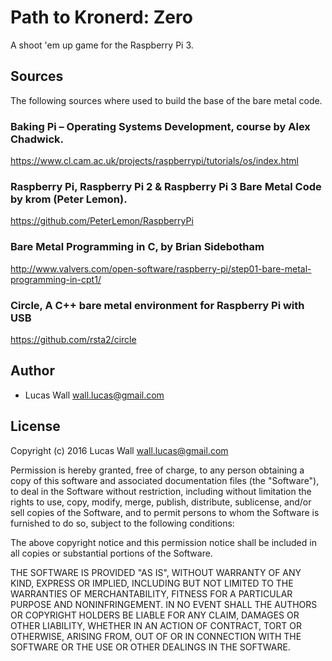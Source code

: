 
# Path to Kronerd: Zero #

A shoot 'em up game for the Raspberry Pi 3.


## Sources

The following sources where used to build the base of the bare metal code.

### Baking Pi – Operating Systems Development, course by Alex Chadwick.

https://www.cl.cam.ac.uk/projects/raspberrypi/tutorials/os/index.html

### Raspberry Pi, Raspberry Pi 2 & Raspberry Pi 3 Bare Metal Code by krom (Peter Lemon).

https://github.com/PeterLemon/RaspberryPi

### Bare Metal Programming in C, by Brian Sidebotham

http://www.valvers.com/open-software/raspberry-pi/step01-bare-metal-programming-in-cpt1/

### Circle, A C++ bare metal environment for Raspberry Pi with USB

https://github.com/rsta2/circle


## Author

- Lucas Wall <wall.lucas@gmail.com>


## License

Copyright (c) 2016 Lucas Wall <wall.lucas@gmail.com>

Permission is hereby granted, free of charge, to any person obtaining a copy
of this software and associated documentation files (the "Software"), to deal
in the Software without restriction, including without limitation the rights
to use, copy, modify, merge, publish, distribute, sublicense, and/or sell
copies of the Software, and to permit persons to whom the Software is
furnished to do so, subject to the following conditions:

The above copyright notice and this permission notice shall be included in all
copies or substantial portions of the Software.

THE SOFTWARE IS PROVIDED "AS IS", WITHOUT WARRANTY OF ANY KIND, EXPRESS OR
IMPLIED, INCLUDING BUT NOT LIMITED TO THE WARRANTIES OF MERCHANTABILITY,
FITNESS FOR A PARTICULAR PURPOSE AND NONINFRINGEMENT. IN NO EVENT SHALL THE
AUTHORS OR COPYRIGHT HOLDERS BE LIABLE FOR ANY CLAIM, DAMAGES OR OTHER
LIABILITY, WHETHER IN AN ACTION OF CONTRACT, TORT OR OTHERWISE, ARISING FROM,
OUT OF OR IN CONNECTION WITH THE SOFTWARE OR THE USE OR OTHER DEALINGS IN THE
SOFTWARE.
